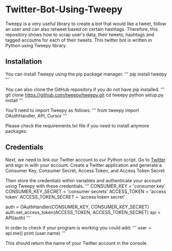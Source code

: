 # Twitter-Bot-Using-Tweepy

Tweepy is a very useful library to create a bot that would like a tweet, follow an user and can also retweet based on certain hashtags. Therefore, this repository shows how to scrap user's data, their tweets, hashtags and tagged accoutns for each of their tweets. This twitter bot is written in Python using Tweepy library.

## Installation

You can install Tweepy using the pip package manager.
'''
pip install tweepy
'''

You can also clone the GitHub repository if you do not have pip installed.
'''
git clone https://github.com/tweepy/tweepy.git
cd tweepy
python setup.py install
'''

You’ll need to import Tweepy as follows:
'''
from tweepy import OAuthHandler, API, Cursor
'''

Please check the requirements.txt file if you need to install anymore packages.

## Credentials

Next, we need to link our Twitter account to our Python script. Go to [Twitter](apps.twitter.com) and sign in with your account. Create a Twitter application and generate a Consumer Key, Consumer Secret, Access Token, and Access Token Secret

Then store the credentials within variables and authenticate your account using Tweepy with these credentials.
'''
CONSUMER_KEY = 'consumer key'
CONSUMER_KEY_SECRET = 'consumer secrets'
ACCESS_TOKEN = 'access token'
ACCESS_TOKEN_SECRET = 'access token secret'

auth = OAuthHandler(CONSUMER_KEY, CONSUMER_KEY_SECRET)
auth.set_access_token(ACCESS_TOKEN, ACCESS_TOKEN_SECRET)
api = API(auth)
'''

In order to check if your program is working you could add:
'''
user = api.me()
print (user.name)
'''

This should return the name of your Twitter account in the console.
